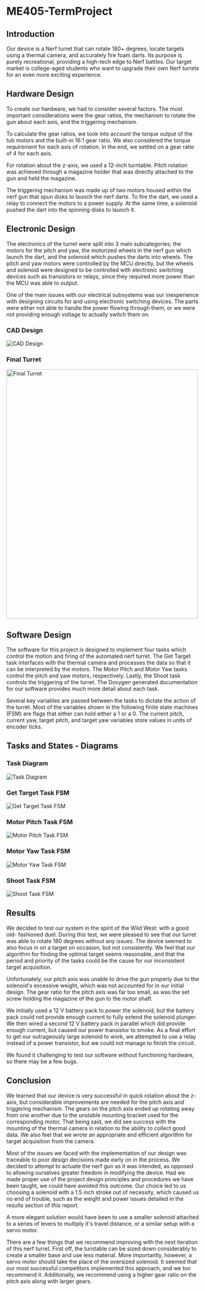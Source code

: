 # ME405-TermProject
## Introduction
Our device is a Nerf turret that can rotate 180+ degrees, locate targets using a 
thermal camera, and accurately fire foam darts. Its purpose is purely 
recreational, providing a high-tech edge to Nerf battles. Our target market is 
college-aged students who want to upgrade their own Nerf turrets for an even 
more exciting experience.
## Hardware Design
To create our hardware, we had to consider several factors. The most important 
considerations were the gear ratios, the mechanism to rotate the gun about each 
axis, and the triggering mechanism.

To calculate the gear ratios, we took into account the torque output of the tub 
motors and the built-in 16:1 gear ratio. We also considered the torque 
requirement for each axis of rotation. In the end, we settled on a gear ratio of 
4 for each axis.

For rotation about the z-axis, we used a 12-inch turntable. Pitch rotation was 
achieved through a magazine holder that was directly attached to the gun and held 
the magazine.

The triggering mechanism was made up of two motors housed within the nerf gun 
that spun disks to launch the nerf darts. To fire the dart, we used a relay to 
connect the motors to a power supply. At the same time, a solenoid pushed the 
dart into the spinning disks to launch it.

## Electronic Design
The electronics of the turret were split into 3 main subcategories; the motors 
for the pitch and yaw, the motorized wheels in the nerf gun which launch the 
dart, and the solenoid which pushes the darts into wheels. The pitch and yaw 
motors were controlled by the MCU directly, but the wheels and solenoid were 
designed to be controlled with electronic switching devices such as transistors 
or relays, since they required more power than the MCU was able to output.

One of the main issues with our electrical subsystems was our inexperience with 
designing circuits for and using electronic switching devices. The parts were 
either not able to handle the power flowing through them, or we were not 
providing enough voltage to actually switch them on.

### CAD Design
![CAD Design](images/TurretCAD.png)

### Final Turret
<img src="https://user-images.githubusercontent.com/123690695/226510646-618c089b-9891-46c6-acad-4f83de0d9a90.jpg" alt="Final Turret" width="500" height="650" />

## Software Design
The software for this project is designed to implement four tasks which control
the motion and firing of the automated nerf turret. The Get Target task 
interfaces with the thermal camera and processes the data so that it can be 
interpreted by the motors. The Motor Pitch and Motor Yaw tasks control the pitch
and yaw motors, respectively. Lastly, the Shoot task controls the triggering of
the turret. The Doxygen generated documentation for our software provides much 
more detail about each task.

Several key variables are passed between the tasks to dictate the action of the
turret. Most of the variables shown in the following finite state machines (FSM)
are flags that either can hold either a 1 or a 0. The current pitch, current 
yaw, target pitch, and target yaw variables store values in units of encoder 
ticks.
## Tasks and States - Diagrams
### Task Diagram
![Task Diagram](images/TaskDiagram.drawio.png)
### Get Target Task FSM
![Get Target Task FSM](images/GetTargetFSM.drawio.png)
### Motor Pitch Task FSM
![Motor Pitch Task FSM](images/PitchFSM.drawio.png)
### Motor Yaw Task FSM
![Motor Yaw Task FSM](images/YawFSM.drawio.png)
### Shoot Task FSM
![Shoot Task FSM](images/ShootFSM.drawio.png)
## Results
We decided to test our system in the spirit of the Wild West: with a good old-
fashioned duel. During this test, we were pleased to see that our turret was 
able to rotate 180 degrees without any issues. The device seemed to also focus 
in on a target on occasion, but not consistently. We feel that our algorithm for
finding the optimal target seems reasonable, and that the period and priority of
the tasks could be the cause for our inconsistent target acquisition. 

Unfortunately, our pitch axis was unable to drive the gun properly due to the 
solenoid's excessive weight, which was not accounted for in our initial design. 
The gear ratio for the pitch axis was far too small, as was the set screw 
holding the magazine of the gun to the motor shaft. 

We initially used a 12 V battery pack to power the solenoid, but the battery 
pack could not provide enough current to fully extend the solenoid plunger. We 
then wired a second 12 V battery pack in parallel which did provide enough 
current, but caused our power transistor to smoke. As a final effort to get our 
outrageously large solenoid to work, we attempted to use a relay instead of a 
power transistor, but we could not manage to finish the circuit.

We found it challenging to test our software without functioning hardware, so 
there may be a few bugs.

## Conclusion
We learned that our device is very successful in quick rotation about the 
z-axis, but considerable improvements are needed for the pitch axis and 
triggering mechanism. The gears on the pitch axis ended up rotating away from 
one another due to the unstable mounting bracket used for the corresponding 
motor. That being said, we did see success with the mounting of the thermal 
camera in relation to the ability to collect good data. We also feel that we 
wrote an appropriate and efficient algorithm for target acquisition from the 
camera.

Most of the issues we faced with the implementation of our design was traceable to poor design decisions made early on in the process. We decided to attempt to actuate
the nerf gun as it was intended, as opposed to allowing ourselves greater freedom in modifying the device. Had we made proper use of the project design principles and
procedures we have been taught, we could have avoided this outcome. Our choice led to us choosing a solenoid with a 1.5 inch stroke out of necessity, which caused us
no end of trouble, such as the weight and power issues detailed in the results section of this report. 

A more elegant solution would have been to use a smaller solenoid attached to a series of levers to multiply it's travel distance, or a similar setup with a servo
motor.

There are a few things that we recommend improving with the next iteration of 
this nerf turret. First off, the turntable can be sized down considerably to 
create a smaller base and use less material. More importantly, however, a servo 
motor should take the place of the oversized solenoid. It seemed that our most 
successful competitors implemented this approach, and we too recommend it. 
Additionally, we recommend using a higher gear ratio on the pitch axis along 
with larger gears. 
